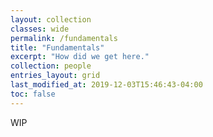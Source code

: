 ```yaml
---
layout: collection
classes: wide
permalink: /fundamentals
title: "Fundamentals"
excerpt: "How did we get here."
collection: people
entries_layout: grid
last_modified_at: 2019-12-03T15:46:43-04:00
toc: false
---
```


WIP

